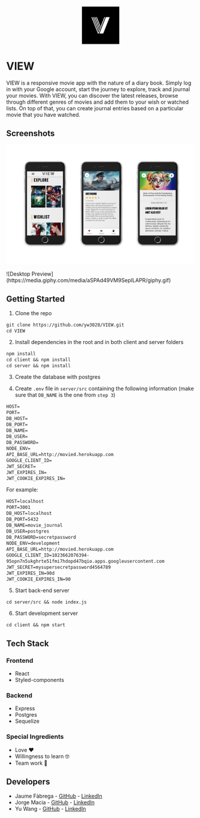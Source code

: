 <p align="center">
  <img width="100px" src="client/public/favicon.png" />
</p>

# VIEW

VIEW is a responsive movie app with the nature of a diary book. Simply log in with your Google account, start the journey to explore, track and journal your movies. With VIEW, you can discover the latest releases, browse through different genres of movies and add them to your wish or watched lists. On top of that, you can create journal entries based on a particular movie that you have watched.

## Screenshots

<p align="center">
  <img width="600px" src="client/public/mocks_iphone_8_v2.jpg"/>
</p>
![Desktop Preview](https://media.giphy.com/media/aSPAd49VM9SepILAPR/giphy.gif)

## Getting Started

1. Clone the repo

```
git clone https://github.com/yw3028/VIEW.git
cd VIEW
```

2. Install dependencies in the root and in both client and server folders

```
npm install
cd client && npm install
cd server && npm install
```

3. Create the database with postgres

4. Create `.env` file in `server/src` containing the following information (make sure that `DB_NAME` is the one from `step 3`)

```
HOST=
PORT=
DB_HOST=
DB_PORT=
DB_NAME=
DB_USER=
DB_PASSWORD=
NODE_ENV=
API_BASE_URL=http://movied.herokuapp.com
GOOGLE_CLIENT_ID=
JWT_SECRET=
JWT_EXPIRES_IN=
JWT_COOKIE_EXPIRES_IN=
```

For example:

```
HOST=localhost
PORT=3001
DB_HOST=localhost
DB_PORT=5432
DB_NAME=movie_journal
DB_USER=postgres
DB_PASSWORD=secretpassword
NODE_ENV=development
API_BASE_URL=http://movied.herokuapp.com
GOOGLE_CLIENT_ID=1023662076394-95opn7n5ukghrte51fmi7hdopd47bqio.apps.googleusercontent.com
JWT_SECRET=mysupersecretpassword4564789
JWT_EXPIRES_IN=90d
JWT_COOKIE_EXPIRES_IN=90
```

5. Start back-end server

```
cd server/src && node index.js
```

6. Start development server

```
cd client && npm start
```

## Tech Stack

### Frontend

- React
- Styled-components

### Backend

- Express
- Postgres
- Sequelize

### Special Ingredients

- Love ❤️
- Willingness to learn 🤓
- Team work 🙌

## Developers

- Jaume Fàbrega - [GitHub](https://github.com/jaumefapa) - [LinkedIn](https://www.linkedin.com/in/jaume-fabrega/)
- Jorge Macia - [GitHub](https://github.com/jmaciaa) - [LinkedIn](https://www.linkedin.com/in/jmaciasalord/)
- Yu Wang - [GitHub](https://github.com/yw3028) - [LinkedIn](https://www.linkedin.com/in/wang-y/)
